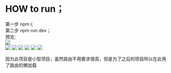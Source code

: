 HOW to run；
=
第一步 npm i;<br>
第二步 npm run dev；<br>
预览;<br>
![](https://github.com/Gloomysunday28/vue-vux/raw/master/img/vue1.png)  
![](https://github.com/Gloomysunday28/vue-vux/raw/master/img/vue2.png)
![](https://github.com/Gloomysunday28/vue-vux/raw/master/img/vue3.png)
![](https://github.com/Gloomysunday28/vue-vux/raw/master/img/vue4.png)
![](https://github.com/Gloomysunday28/vue-vux/raw/master/img/vue5.png)
![](https://github.com/Gloomysunday28/vue-vux/raw/master/img/vue6.png)
![](https://github.com/Gloomysunday28/vue-vux/raw/master/img/vue7.png)

因为此项目是小型项目，虽然路由不用要求很高，但是为了之后的项目所以在此用了路由的懒加载
